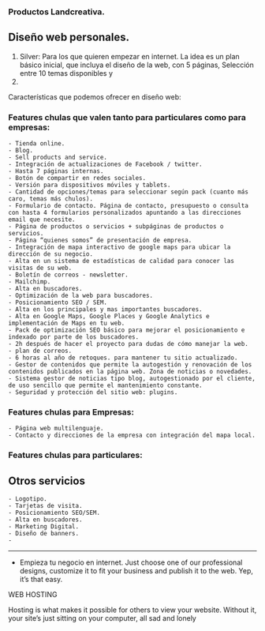 ### Productos Landcreativa.

## Diseño web personales.

1. Silver: Para los que quieren empezar en internet. La idea es un plan básico inicial, que incluya el diseño de la web, con 5 páginas, Selección entre 10 temas disponibles y 
2. 



Características que podemos ofrecer en diseño web:

### Features chulas que valen tanto para particulares como para empresas:

	- Tienda online.
	- Blog.
	- Sell products and service.
	- Integración de actualizaciones de Facebook / twitter.
	- Hasta 7 páginas internas.
	- Botón de compartir en redes sociales.
	- Versión para dispositivos móviles y tablets.
	- Cantidad de opciones/temas para seleccionar según pack (cuanto más caro, temas más chulos).
	- Formulario de contacto. Página de contacto, presupuesto o consulta con hasta 4 formularios personalizados apuntando a las direcciones email que necesite.
	- Página de productos o servicios + subpáginas de productos o servicios.
	- Página “quienes somos” de presentación de empresa.
	- Integración de mapa interactivo de google maps para ubicar la dirección de su negocio.
	- Alta en un sistema de estadísticas de calidad para conocer las visitas de su web.
	- Boletín de correos - newsletter.
	- Mailchimp.
	- Alta en buscadores.
	- Optimización de la web para buscadores.
	- Posicionamiento SEO / SEM.
	- Alta en los principales y mas importantes buscadores.
	- Alta en Google Maps, Google Places y Google Analytics e implementación de Maps en tu web.
	- Pack de optimización SEO básico para mejorar el posicionamiento e indexado por parte de los buscadores.
	- 2h después de hacer el proyecto para dudas de cómo manejar la web.
	- plan de correos.
	- 6 horas al año de retoques. para mantener tu sitio actualizado.
	- Gestor de contenidos que permite la autogestión y renovación de los contenidos publicados en la página web. Zona de noticias o novedades.
	- Sistema gestor de noticias tipo blog, autogestionado por el cliente, de uso sencillo que permite el mantenimiento constante.
	- Seguridad y protección del sitio web: plugins.

### Features chulas para Empresas: 
	- Página web multilenguaje.
	- Contacto y direcciones de la empresa con integración del mapa local.

### Features chulas para particulares:



## Otros servicios
	- Logotipo.
	- Tarjetas de visita.
	- Posicionamiento SEO/SEM.
	- Alta en buscadores.
	- Marketing Digital.
	- Diseño de banners.
	- 






----------------

- Empieza tu negocio en internet. 
Just choose one of our professional designs, customize it to fit your business and publish it to the web. Yep, it’s that easy.


WEB HOSTING

Hosting is what makes it possible for others to view your website. Without it, your site’s just sitting on your computer, all sad and lonely